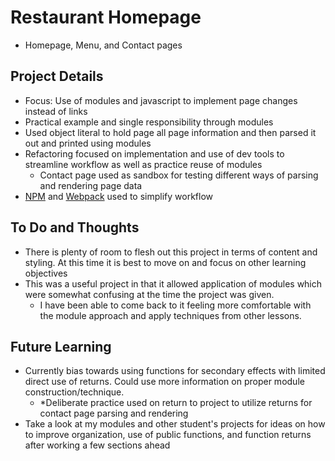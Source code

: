 # Restaurant Homepage

- Homepage, Menu, and Contact pages

## Project Details

- Focus: Use of modules and javascript to implement page changes instead of links
- Practical example and single responsibility through modules
- Used object literal to hold page all page information and then parsed it out and printed using modules
- Refactoring focused on implementation and use of dev tools to streamline workflow as well as practice reuse of modules
  - Contact page used as sandbox for testing different ways of parsing and rendering page data
- [NPM](https://www.npmjs.com/) and [Webpack](https://webpack.js.org/) used to simplify workflow

## To Do and Thoughts

- There is plenty of room to flesh out this project in terms of content and styling. At this time it is best to move on and focus on other learning objectives
- This was a useful project in that it allowed application of modules which were somewhat confusing at the time the project was given.
  - I have been able to come back to it feeling more comfortable with the module approach and apply techniques from other lessons.

## Future Learning

- Currently bias towards using functions for secondary effects with limited direct use of returns. Could use more information on proper module construction/technique.
  - \*Deliberate practice used on return to project to utilize returns for contact page parsing and rendering
- Take a look at my modules and other student's projects for ideas on how to improve organization, use of public functions, and function returns after working a few sections ahead
